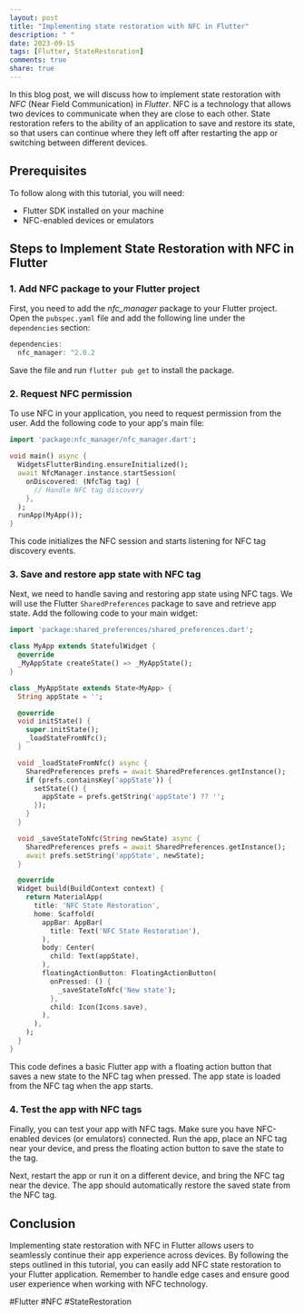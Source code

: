 ```yaml
---
layout: post
title: "Implementing state restoration with NFC in Flutter"
description: " "
date: 2023-09-15
tags: [Flutter, StateRestoration]
comments: true
share: true
---
```


In this blog post, we will discuss how to implement state restoration with *NFC* (Near Field Communication) in *Flutter*. NFC is a technology that allows two devices to communicate when they are close to each other. State restoration refers to the ability of an application to save and restore its state, so that users can continue where they left off after restarting the app or switching between different devices.

## Prerequisites
To follow along with this tutorial, you will need:
- Flutter SDK installed on your machine
- NFC-enabled devices or emulators

## Steps to Implement State Restoration with NFC in Flutter

### 1. Add NFC package to your Flutter project
First, you need to add the *nfc_manager* package to your Flutter project. Open the `pubspec.yaml` file and add the following line under the `dependencies` section:

```dart
dependencies:
  nfc_manager: ^2.0.2
```

Save the file and run `flutter pub get` to install the package.

### 2. Request NFC permission
To use NFC in your application, you need to request permission from the user. Add the following code to your app's main file:

```dart
import 'package:nfc_manager/nfc_manager.dart';

void main() async {
  WidgetsFlutterBinding.ensureInitialized();
  await NfcManager.instance.startSession(
    onDiscovered: (NfcTag tag) {
      // Handle NFC tag discovery
    },
  );
  runApp(MyApp());
}
```

This code initializes the NFC session and starts listening for NFC tag discovery events.

### 3. Save and restore app state with NFC tag
Next, we need to handle saving and restoring app state using NFC tags. We will use the Flutter `SharedPreferences` package to save and retrieve app state. Add the following code to your main widget:

```dart
import 'package:shared_preferences/shared_preferences.dart';

class MyApp extends StatefulWidget {
  @override
  _MyAppState createState() => _MyAppState();
}

class _MyAppState extends State<MyApp> {
  String appState = '';

  @override
  void initState() {
    super.initState();
    _loadStateFromNfc();
  }

  void _loadStateFromNfc() async {
    SharedPreferences prefs = await SharedPreferences.getInstance();
    if (prefs.containsKey('appState')) {
      setState(() {
        appState = prefs.getString('appState') ?? '';
      });
    }
  }

  void _saveStateToNfc(String newState) async {
    SharedPreferences prefs = await SharedPreferences.getInstance();
    await prefs.setString('appState', newState);
  }

  @override
  Widget build(BuildContext context) {
    return MaterialApp(
      title: 'NFC State Restoration',
      home: Scaffold(
        appBar: AppBar(
          title: Text('NFC State Restoration'),
        ),
        body: Center(
          child: Text(appState),
        ),
        floatingActionButton: FloatingActionButton(
          onPressed: () {
            _saveStateToNfc('New state');
          },
          child: Icon(Icons.save),
        ),
      ),
    );
  }
}
```

This code defines a basic Flutter app with a floating action button that saves a new state to the NFC tag when pressed. The app state is loaded from the NFC tag when the app starts.

### 4. Test the app with NFC tags
Finally, you can test your app with NFC tags. Make sure you have NFC-enabled devices (or emulators) connected. Run the app, place an NFC tag near your device, and press the floating action button to save the state to the tag.

Next, restart the app or run it on a different device, and bring the NFC tag near the device. The app should automatically restore the saved state from the NFC tag.

## Conclusion
Implementing state restoration with NFC in Flutter allows users to seamlessly continue their app experience across devices. By following the steps outlined in this tutorial, you can easily add NFC state restoration to your Flutter application. Remember to handle edge cases and ensure good user experience when working with NFC technology.

#Flutter #NFC #StateRestoration